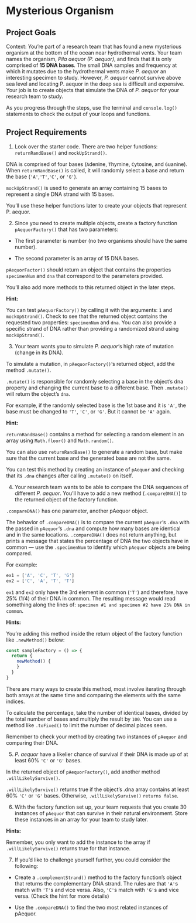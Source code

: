 # Mysterious Organism

## Project Goals

Context: You’re part of a research team that has found a new mysterious organism at the bottom of the ocean near hydrothermal vents. Your team names the organism, *Pila aequor (P. aequor)*, and finds that it is only comprised of **15 DNA bases**. The small DNA samples and frequency at which it mutates due to the hydrothermal vents make *P. aequor* an interesting specimen to study. However, *P. aequor* cannot survive above sea level and locating P. aequor in the deep sea is difficult and expensive. Your job is to create objects that simulate the DNA of *P. aequor* for your research team to study.

As you progress through the steps, use the terminal and `console.log()` statements to check the output of your loops and functions.

## Project Requirements

1. Look over the starter code. There are two helper functions: `returnRandBase()` and `mockUpStrand()`.

DNA is comprised of four bases (`A`denine, `T`hymine, `C`ytosine, and `G`uanine). When `returnRandBase()` is called, it will randomly select a base and return the base (`'A'`,`'T'`,`'C'`, or `'G'`).

`mockUpStrand()` is used to generate an array containing 15 bases to represent a single DNA strand with 15 bases.

You’ll use these helper functions later to create your objects that represent P. aequor.

2. Since you need to create multiple objects, create a factory function `pAequorFactory()` that has two parameters:

* The first parameter is number (no two organisms should have the same number).

* The second parameter is an array of 15 DNA bases.

`pAequorFactor()` should return an object that contains the properties `specimenNum` and `dna` that correspond to the parameters provided.

You’ll also add more methods to this returned object in the later steps.

**Hint:**

You can test `pAequorFactory()` by calling it with the arguments: `1` and `mockUpStrand()`. Check to see that the returned object contains the requested two properties: `specimenNum` and `dna`. You can also provide a specific strand of DNA rather than providing a randomized strand using `mockUpStrand()`.

3. Your team wants you to simulate *P. aequor*‘s high rate of mutation (change in its DNA).

To simulate a mutation, in `pAequorFactory()`‘s returned object, add the method `.mutate()`.

`.mutate()` is responsible for randomly selecting a base in the object’s dna property and changing the current base to a different base. Then `.mutate()` will return the object’s `dna`.

For example, if the randomly selected base is the 1st base and it is `'A'`, the base must be changed to `'T'`, `'C'`, or `'G'`. But it cannot be `'A'` again.

**Hint:**

`returnRandBase()` contains a method for selecting a random element in an array using `Math.floor()` and `Math.random()`.

You can also use `returnRandBase()` to generate a random base, but make sure that the current base and the generated base are not the same.

You can test this method by creating an instance of `pAequor` and checking that its `.dna` changes after calling `.mutate()` on itself.

4. Your research team wants to be able to compare the DNA sequences of different *P. aequor*. You’ll have to add a new method (`.compareDNA()`) to the returned object of the factory function.

`.compareDNA()` has one parameter, another pAequor object.

The behavior of `.compareDNA()` is to compare the current `pAequor`‘s `.dna` with the passed in `pAequor`‘s `.dna` and compute how many bases are identical and in the same locations. `.compareDNA()` does not return anything, but prints a message that states the percentage of DNA the two objects have in common — use the `.specimenNum` to identify which `pAequor` objects are being compared.

For example:

```js
ex1 = ['A', 'C', 'T', 'G']
ex2 = ['C', 'A', 'T', 'T']
```

`ex1` and `ex2` only have the 3rd element in common (`'T'`) and therefore, have 25% (1/4) of their DNA in common. The resulting message would read something along the lines of: `specimen #1 and specimen #2 have 25% DNA in common`.

**Hints:** 

You’re adding this method inside the return object of the factory function like `.newMethod()` below:

```js
const sampleFactory = () => {
  return {
    newMethod() {
    }
  }
}
```

There are many ways to create this method, most involve iterating through both arrays at the same time and comparing the elements with the same indices.

To calculate the percentage, take the number of identical bases, divided by the total number of bases and multiply the result by `100`. You can use a method like `.toFixed()` to limit the number of decimal places seen.

Remember to check your method by creating two instances of `pAequor` and comparing their DNA.

5. *P. aequor* have a likelier chance of survival if their DNA is made up of at least 60% `'C'` or `'G'` bases.

In the returned object of `pAequorFactory()`, add another method `.willLikelySurvive()`.

`.willLikelySurvive()` returns true if the object’s .dna array contains at least 60% `'C'` or `'G'` bases. Otherwise, `.willLikelySurvive()` `returns false`.

6. With the factory function set up, your team requests that you create 30 instances of `pAequor` that can survive in their natural environment. Store these instances in an array for your team to study later.

**Hints:**

Remember, you only want to add the instance to the array if `.willLikelySurvive()` returns true for that instance.

7. If you’d like to challenge yourself further, you could consider the following:

* Create a `.complementStrand()` method to the factory function’s object that returns the complementary DNA strand. The rules are that `'A'`s match with `'T'`s and vice versa. Also, `'C'`s match with `'G'`s and vice versa. (Check the hint for more details)

* Use the `.compareDNA()` to find the two most related instances of pAequor.

